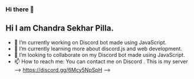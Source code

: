 ### Hi there 👋

<!--
**Chandra-sekhar-pilla/Chandra-sekhar-pilla** is a ✨ _special_ ✨ repository because its `README.md` (this file) appears on your GitHub profile.
-->
## Hi I am Chandra Sekhar Pilla. 

- 🔭 I’m currently working on Discord bot made using JavaScript. 
- 🌱 I’m currently learning more about discord.js and web development.
- 👯 I’m looking to collaborate on my Discord bot made using JavaScript. 
- 📫 How to reach me: You can contact me on Discord . This is my server --> https://discord.gg/6Mcy5NpSpH
-->
